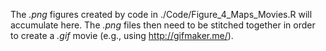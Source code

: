 The *.png* figures created by code in ./Code/Figure_4_Maps_Movies.R will accumulate here. The *.png* files then need to be stitched together in order to create a *.gif* movie (e.g., using http://gifmaker.me/).
